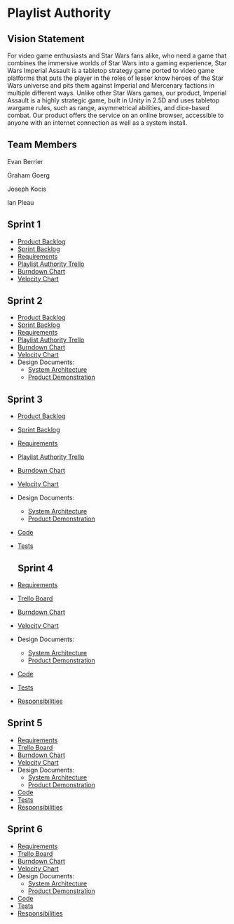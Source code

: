 # Playlist Authority

## Vision Statement

For video game enthusiasts and Star Wars fans alike, who need a game that combines the immersive worlds of Star Wars into a gaming experience, Star Wars Imperial Assault is a tabletop strategy game ported to video game platforms that puts the player in the roles of lesser know heroes of the Star Wars universe and pits them against Imperial and Mercenary factions in multiple different ways. Unlike other Star Wars games, our product, Imperial Assault is a highly strategic game, built in Unity in 2.5D and uses tabletop wargame rules, such as range, asymmetrical abilities, and dice-based combat. Our product offers the service on an online browser, accessible to anyone with an internet connection as well as a system install.

## Team Members
Evan Berrier

Graham Goerg

Joseph Kocis

Ian Pleau

## Sprint 1

- [Product Backlog](https://github.com/Joseph-Kocis/Playlist-Authority/blob/master/Artifacts/Product%20Backlog.md)
- [Sprint Backlog](https://github.com/Joseph-Kocis/Playlist-Authority/blob/master/Artifacts/Sprint%20Backlogs/Sprint%201%20Backlog.md)
- [Requirements](https://github.com/Joseph-Kocis/Playlist-Authority/blob/master/Artifacts/Requirements.md)
- [Playlist Authority Trello](https://trello.com/b/s7uX0ZY9/group-9-project)
- [Burndown Chart](https://docs.google.com/spreadsheets/d/10c9Y616LxQ4ofuoL96D6kGpoFNP8WnuWnjQCk5A_ekI/edit?usp=sharing)
- [Velocity Chart](https://docs.google.com/spreadsheets/d/1YIK11OSUo3puKVAhAjmKivfyoQqFW5sK2Z5_2rCFb0I/edit?usp=sharing)

## Sprint 2

- [Product Backlog](https://github.com/Joseph-Kocis/Playlist-Authority/blob/master/Artifacts/Product%20Backlog.md)
- [Sprint Backlog](https://github.com/Joseph-Kocis/Playlist-Authority/blob/master/Artifacts/Sprint%20Backlogs/Sprint%202%20Backlog.md)
- [Requirements](https://github.com/Joseph-Kocis/Playlist-Authority/blob/master/Artifacts/Requirements.md)
- [Playlist Authority Trello](https://trello.com/b/s7uX0ZY9/group-9-project)
- [Burndown Chart](https://docs.google.com/spreadsheets/d/10c9Y616LxQ4ofuoL96D6kGpoFNP8WnuWnjQCk5A_ekI/edit?usp=sharing)
- [Velocity Chart](https://docs.google.com/spreadsheets/d/1YIK11OSUo3puKVAhAjmKivfyoQqFW5sK2Z5_2rCFb0I/edit?usp=sharing)
- Design Documents:
  - [System Architecture](https://github.com/Joseph-Kocis/Playlist-Authority/blob/master/Artifacts/Data%20Design/System%20Architecture.md)
  - [Product Demonstration](https://drive.google.com/file/d/1h0eF2lD-Q-YFYGlL6B56gqervfj8FiKI/view?usp=sharing)

## Sprint 3

- [Product Backlog](https://github.com/Joseph-Kocis/Playlist-Authority/blob/master/Artifacts/Product%20Backlog.md)
- [Sprint Backlog](https://github.com/Joseph-Kocis/Playlist-Authority/blob/master/Artifacts/Sprint%20Backlogs/Sprint%203%20Backlog.md)
- [Requirements](https://github.com/Joseph-Kocis/Playlist-Authority/blob/master/Artifacts/Requirements.md)
- [Playlist Authority Trello](https://trello.com/b/s7uX0ZY9/group-9-project)
- [Burndown Chart](https://docs.google.com/spreadsheets/d/10c9Y616LxQ4ofuoL96D6kGpoFNP8WnuWnjQCk5A_ekI/edit?usp=sharing)
- [Velocity Chart](https://docs.google.com/spreadsheets/d/1YIK11OSUo3puKVAhAjmKivfyoQqFW5sK2Z5_2rCFb0I/edit?usp=sharing)
- Design Documents:
  - [System Architecture](https://github.com/Joseph-Kocis/Playlist-Authority/blob/master/Artifacts/Data%20Design/System%20Architecture.md)
  - [Product Demonstration](https://drive.google.com/file/d/1h0eF2lD-Q-YFYGlL6B56gqervfj8FiKI/view?usp=sharing)
- [Code](https://github.com/Joseph-Kocis/Playlist-Authority/tree/master/Project)
- [Tests](https://github.com/Joseph-Kocis/Playlist-Authority/tree/master/Project/Tests)
  
  ## Sprint 4

- [Requirements](https://github.com/Joseph-Kocis/Playlist-Authority/blob/master/Artifacts/Requirements.md)
- [Trello Board](https://trello.com/b/s7uX0ZY9/group-9-project)
- [Burndown Chart](https://docs.google.com/spreadsheets/d/10c9Y616LxQ4ofuoL96D6kGpoFNP8WnuWnjQCk5A_ekI/edit?usp=sharing)
- [Velocity Chart](https://docs.google.com/spreadsheets/d/1YIK11OSUo3puKVAhAjmKivfyoQqFW5sK2Z5_2rCFb0I/edit?usp=sharing)
- Design Documents:
  - [System Architecture](https://github.com/Joseph-Kocis/Playlist-Authority/blob/master/Artifacts/Data%20Design/System%20Architecture.md)
  - [Product Demonstration](https://drive.google.com/file/d/17oH8iuXobANylR9Id7z9PAXGbxF1VZ8k/view?usp=sharing)
- [Code](https://github.com/Joseph-Kocis/Playlist-Authority/tree/master/Project)
- [Tests](https://github.com/Joseph-Kocis/Playlist-Authority/tree/master/Project/Tests)
- [Responsibilities](https://github.com/Joseph-Kocis/Playlist-Authority/blob/master/Artifacts/Sprint%20Responsibilities/Sprint%204%20Responsibilites.md)

## Sprint 5

- [Requirements](https://github.com/Joseph-Kocis/Playlist-Authority/blob/master/Artifacts/Requirements.md)
- [Trello Board](https://trello.com/b/s7uX0ZY9/group-9-project)
- [Burndown Chart](https://docs.google.com/spreadsheets/d/10c9Y616LxQ4ofuoL96D6kGpoFNP8WnuWnjQCk5A_ekI/edit?usp=sharing)
- [Velocity Chart](https://docs.google.com/spreadsheets/d/1YIK11OSUo3puKVAhAjmKivfyoQqFW5sK2Z5_2rCFb0I/edit?usp=sharing)
- Design Documents:
  - [System Architecture](https://github.com/Joseph-Kocis/Playlist-Authority/blob/master/Artifacts/Data%20Design/System%20Architecture.md)
  - [Product Demonstration](https://drive.google.com/file/d/17oH8iuXobANylR9Id7z9PAXGbxF1VZ8k/view?usp=sharing)
- [Code](https://github.com/Joseph-Kocis/Playlist-Authority/tree/master/Project)
- [Tests](https://github.com/Joseph-Kocis/Playlist-Authority/tree/master/Project/Tests)
- [Responsibilities](https://github.com/Joseph-Kocis/Playlist-Authority/blob/master/Artifacts/Sprint%20Responsibilities/Sprint%204%20Responsibilites.md)

## Sprint 6

- [Requirements](https://github.com/Joseph-Kocis/Playlist-Authority/blob/master/Artifacts/Requirements.md)
- [Trello Board](https://trello.com/b/s7uX0ZY9/group-9-project)
- [Burndown Chart](https://docs.google.com/spreadsheets/d/10c9Y616LxQ4ofuoL96D6kGpoFNP8WnuWnjQCk5A_ekI/edit?usp=sharing)
- [Velocity Chart](https://docs.google.com/spreadsheets/d/1YIK11OSUo3puKVAhAjmKivfyoQqFW5sK2Z5_2rCFb0I/edit?usp=sharing)
- Design Documents:
  - [System Architecture](https://github.com/Joseph-Kocis/Playlist-Authority/blob/master/Artifacts/Data%20Design/System%20Architecture.md)
  - [Product Demonstration](https://drive.google.com/file/d/17oH8iuXobANylR9Id7z9PAXGbxF1VZ8k/view?usp=sharing)
- [Code](https://github.com/Joseph-Kocis/Playlist-Authority/tree/master/Project)
- [Tests](https://github.com/Joseph-Kocis/Playlist-Authority/tree/master/Project/Tests)
- [Responsibilities](https://github.com/Joseph-Kocis/Playlist-Authority/blob/master/Artifacts/Sprint%20Responsibilities/Sprint%204%20Responsibilites.md)

